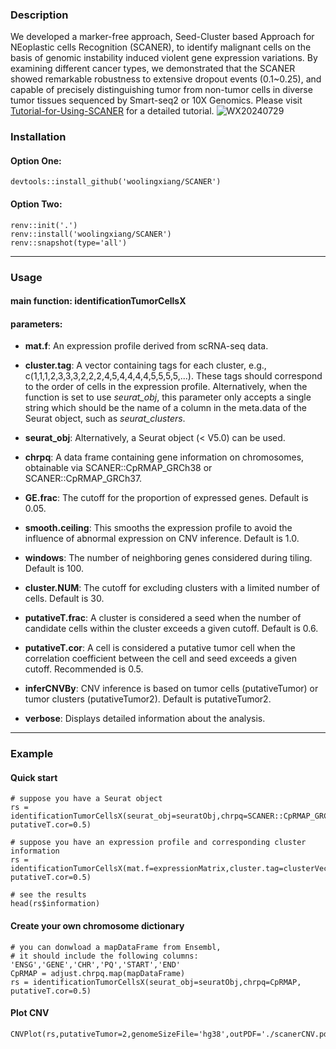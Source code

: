 ### Description
We developed a marker-free approach, Seed-Cluster based Approach for NEoplastic cells Recognition (SCANER), to identify malignant cells on the basis of genomic instability induced violent gene expression variations. By examining different cancer types, we demonstrated that the SCANER showed remarkable robustness to extensive dropout events (0.1~0.25), and capable of precisely distinguishing tumor from non-tumor cells in diverse tumor tissues sequenced by Smart-seq2 or 10X Genomics. Please visit [Tutorial-for-Using-SCANER](https://github.com/woolingxiang/SCANER/wiki/Tutorial-for-Using-SCANER) for a detailed tutorial. 
![WX20240729](https://github.com/user-attachments/assets/9b3a9623-5a58-43e7-bcae-497360ff6b4c)


### Installation
#### Option One:
```{r}
devtools::install_github('woolingxiang/SCANER')
```
#### Option Two:
```{r}
renv::init('.')
renv::install('woolingxiang/SCANER')
renv::snapshot(type='all')
```

---

### Usage
#### main function: identificationTumorCellsX
#### parameters:

* **mat.f**: An expression profile derived from scRNA-seq data.

* **cluster.tag**: A vector containing tags for each cluster, e.g., c(1,1,1,2,3,3,3,2,2,2,4,5,4,4,4,4,5,5,5,5,...). These tags should correspond to the order of cells in the expression profile. Alternatively, when the function is set to use *seurat_obj*, this parameter only accepts a single string which should be the name of a column in the meta.data of the Seurat object, such as *seurat_clusters*.

* **seurat_obj**: Alternatively, a Seurat object (< V5.0) can be used.

* **chrpq**: A data frame containing gene information on chromosomes, obtainable via SCANER::CpRMAP_GRCh38 or SCANER::CpRMAP_GRCh37.

* **GE.frac**: The cutoff for the proportion of expressed genes. Default is 0.05.

* **smooth.ceiling**: This smooths the expression profile to avoid the influence of abnormal expression on CNV inference. Default is 1.0.

* **windows**: The number of neighboring genes considered during tiling. Default is 100.

* **cluster.NUM**: The cutoff for excluding clusters with a limited number of cells. Default is 30.

* **putativeT.frac**: A cluster is considered a seed when the number of candidate cells within the cluster exceeds a given cutoff. Default is 0.6.

* **putativeT.cor**: A cell is considered a putative tumor cell when the correlation coefficient between the cell and seed exceeds a given cutoff. Recommended is 0.5.

* **inferCNVBy**: CNV inference is based on tumor cells (putativeTumor) or tumor clusters (putativeTumor2). Default is putativeTumor2.

* **verbose**: Displays detailed information about the analysis.

---

### Example
#### Quick start
```{r}
# suppose you have a Seurat object
rs = identificationTumorCellsX(seurat_obj=seuratObj,chrpq=SCANER::CpRMAP_GRCh38, putativeT.cor=0.5)

# suppose you have an expression profile and corresponding cluster information
rs = identificationTumorCellsX(mat.f=expressionMatrix,cluster.tag=clusterVector,chrpq=SCANER::CpRMAP_GRCh38, putativeT.cor=0.5)

# see the results
head(rs$information)
```
#### Create your own chromosome dictionary
```{r}
# you can donwload a mapDataFrame from Ensembl,
# it should include the following columns: 'ENSG','GENE','CHR','PQ','START','END'
CpRMAP = adjust.chrpq.map(mapDataFrame)
rs = identificationTumorCellsX(seurat_obj=seuratObj,chrpq=CpRMAP, putativeT.cor=0.5)
```
#### Plot CNV
```{r}
CNVPlot(rs,putativeTumor=2,genomeSizeFile='hg38',outPDF='./scanerCNV.pdf')
```


